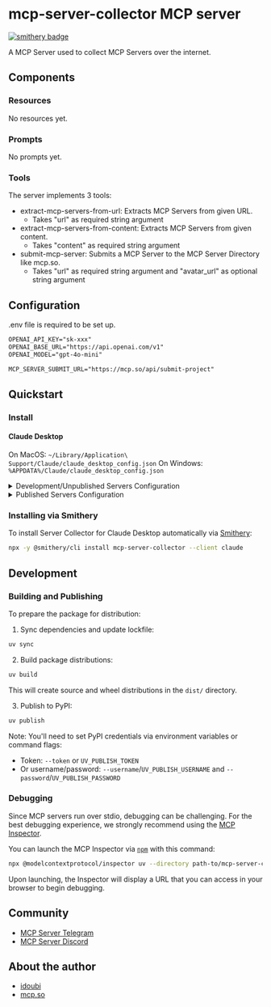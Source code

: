 # mcp-server-collector MCP server

[![smithery badge](https://smithery.ai/badge/mcp-server-collector)](https://smithery.ai/server/mcp-server-collector)

A MCP Server used to collect MCP Servers over the internet.

## Components

### Resources

No resources yet.

### Prompts

No prompts yet.

### Tools

The server implements 3 tools:

- extract-mcp-servers-from-url: Extracts MCP Servers from given URL.
  - Takes "url" as required string argument
- extract-mcp-servers-from-content: Extracts MCP Servers from given content.
  - Takes "content" as required string argument
- submit-mcp-server: Submits a MCP Server to the MCP Server Directory like mcp.so.
  - Takes "url" as required string argument and "avatar_url" as optional string argument

## Configuration

.env file is required to be set up.

```txt
OPENAI_API_KEY="sk-xxx"
OPENAI_BASE_URL="https://api.openai.com/v1"
OPENAI_MODEL="gpt-4o-mini"

MCP_SERVER_SUBMIT_URL="https://mcp.so/api/submit-project"
```

## Quickstart

### Install

#### Claude Desktop

On MacOS: `~/Library/Application\ Support/Claude/claude_desktop_config.json`
On Windows: `%APPDATA%/Claude/claude_desktop_config.json`

<details>
  <summary>Development/Unpublished Servers Configuration</summary>
  ```
  "mcpServers": {
    "fetch": {
      "command": "uvx",
      "args": ["mcp-server-fetch"]
    },
    "mcp-server-collector": {
      "command": "uv",
      "args": [
        "--directory",
        "path-to/mcp-server-collector",
        "run",
        "mcp-server-collector"
      ],
      "env": {
        "OPENAI_API_KEY": "sk-xxx",
        "OPENAI_BASE_URL": "https://api.openai.com/v1",
        "OPENAI_MODEL": "gpt-4o-mini",
        "MCP_SERVER_SUBMIT_URL": "https://mcp.so/api/submit-project"
      }
    }
  }
  ```
</details>

<details>
  <summary>Published Servers Configuration</summary>
  ```
  "mcpServers": {
    "fetch": {
      "command": "uvx",
      "args": ["mcp-server-fetch"]
    },
    "mcp-server-collector": {
      "command": "uvx",
      "args": [
        "mcp-server-collector"
      ],
      "env": {
        "OPENAI_API_KEY": "sk-xxx",
        "OPENAI_BASE_URL": "https://api.openai.com/v1",
        "OPENAI_MODEL": "gpt-4o-mini",
        "MCP_SERVER_SUBMIT_URL": "https://mcp.so/api/submit-project"
      }
    }
  }
  ```
</details>

### Installing via Smithery

To install Server Collector for Claude Desktop automatically via [Smithery](https://smithery.ai/server/mcp-server-collector):

```bash
npx -y @smithery/cli install mcp-server-collector --client claude
```

## Development

### Building and Publishing

To prepare the package for distribution:

1. Sync dependencies and update lockfile:

```bash
uv sync
```

2. Build package distributions:

```bash
uv build
```

This will create source and wheel distributions in the `dist/` directory.

3. Publish to PyPI:

```bash
uv publish
```

Note: You'll need to set PyPI credentials via environment variables or command flags:

- Token: `--token` or `UV_PUBLISH_TOKEN`
- Or username/password: `--username`/`UV_PUBLISH_USERNAME` and `--password`/`UV_PUBLISH_PASSWORD`

### Debugging

Since MCP servers run over stdio, debugging can be challenging. For the best debugging
experience, we strongly recommend using the [MCP Inspector](https://github.com/modelcontextprotocol/inspector).

You can launch the MCP Inspector via [`npm`](https://docs.npmjs.com/downloading-and-installing-node-js-and-npm) with this command:

```bash
npx @modelcontextprotocol/inspector uv --directory path-to/mcp-server-collector run mcp-server-collector
```

Upon launching, the Inspector will display a URL that you can access in your browser to begin debugging.

## Community

- [MCP Server Telegram](https://t.me/+N0gv4O9SXio2YWU1)
- [MCP Server Discord](https://discord.gg/RsYPRrnyqg)

## About the author

- [idoubi](https://bento.me/idoubi)
- [mcp.so](https://mcp.so)
